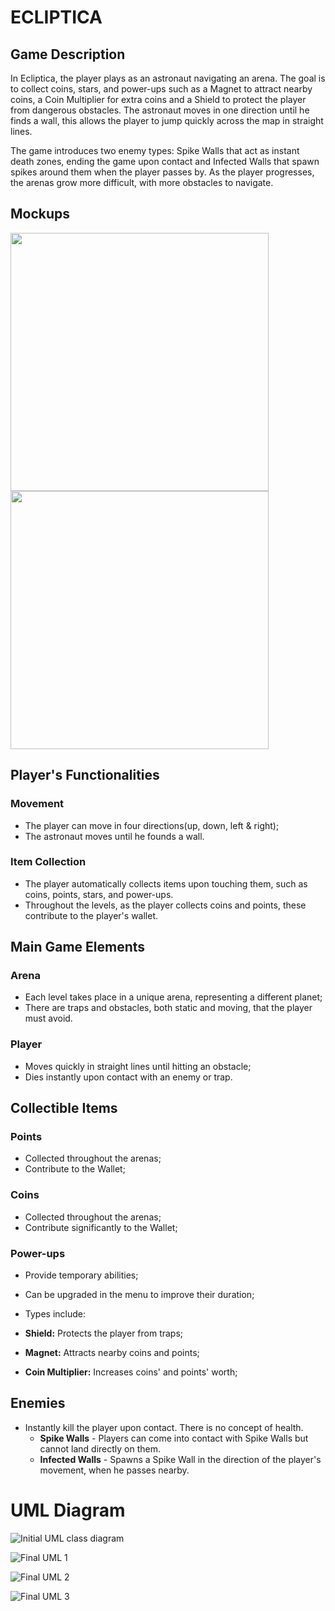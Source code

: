 # ECLIPTICA 
## Game Description
In Ecliptica, the player plays as an astronaut navigating an arena. The goal is to collect coins, stars, and power-ups such as a Magnet to attract nearby coins, a Coin Multiplier for extra coins and a Shield to protect the player from dangerous obstacles. The astronaut moves in one direction until he finds a wall, this allows the player to jump quickly across the map in straight lines.

The game introduces two enemy types: Spike Walls that act as instant death zones, ending the game upon contact and Infected Walls that spawn spikes around them when the player passes by. As the player progresses, the arenas grow more difficult, with more obstacles to navigate.
## Mockups

<img src="docs/mockup_menu.png" width="413"> <img src="docs/mockup_alevel.png" width="413">

## Player's Functionalities

### Movement
- The player can move in four directions(up, down, left & right);
- The astronaut moves until he founds a wall.

### Item Collection
- The player automatically collects items upon touching them, such as coins, points, stars, and power-ups.
- Throughout the levels, as the player collects coins and points, these contribute to the player's wallet.

## Main Game Elements


### Arena 

- Each level takes place in a unique arena, representing a different planet;
- There are traps and obstacles, both static and moving, that the player must avoid.

### Player
- Moves quickly in straight lines until hitting an obstacle;
- Dies instantly upon contact with an enemy or trap.

## Collectible Items
### Points
- Collected throughout the arenas;
- Contribute to the Wallet;
 
### Coins
- Collected throughout the arenas;
- Contribute significantly to the Wallet;


### Power-ups
- Provide temporary abilities;
- Can be upgraded in the menu to improve their duration;
- Types include:

- **Shield:** Protects the player from traps;
- **Magnet:** Attracts nearby coins and points;
- **Coin Multiplier:** Increases coins' and points' worth;
 
## Enemies
 - Instantly kill the player upon contact. There is no concept of health.
    - **Spike Walls** - Players can come into contact with Spike Walls but cannot land directly on them.
    - **Infected Walls** -  Spawns a Spike Wall in the direction of the player's movement, when he passes nearby. 

# UML Diagram

![Initial UML class diagram](docs/uml_ldts.drawio.png)

![Final UML 1](docs/final_uml_namesonly.png)

![Final UML 2](docs/final_uml.png)

![Final UML 3](docs/final_uml_withfields.png)

